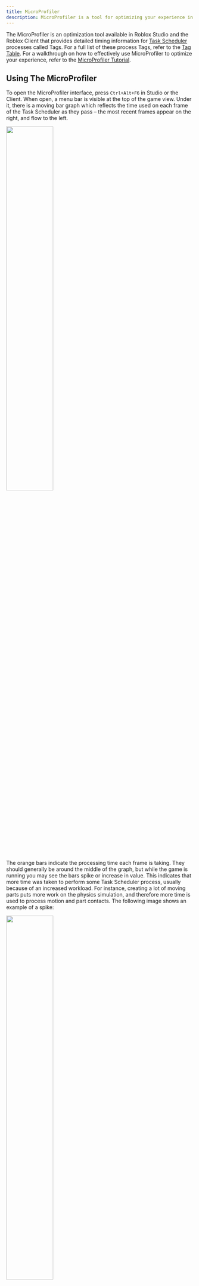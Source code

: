 ```yaml
---
title: MicroProfiler
description: MicroProfiler is a tool for optimizing your experience in Roblox Studio and Client.
---
```


The MicroProfiler is an optimization tool available in Roblox Studio and the Roblox Client that provides detailed timing information for [Task Scheduler](../../studio/microprofiler/task-scheduler.md) processes called Tags. For a full list of these process Tags, refer to the [Tag Table](../../studio/microprofiler/tag-table.md). For a walkthrough on how to effectively use MicroProfiler to optimize your experience, refer to the [MicroProfiler Tutorial](../../studio/microprofiler/using-microprofiler.md).

## Using The MicroProfiler

To open the MicroProfiler interface, press `Ctrl+Alt+F6` in Studio or the Client. When open, a menu bar is visible at the top of the game view. Under it, there is a moving bar graph which reflects the time used on each frame of the Task Scheduler as they pass – the most recent frames appear on the right, and flow to the left.

<img src="../../assets/optimization/microprofiler/1MicroProfiler-Frames.jpeg"
   width="50%" />

The orange bars indicate the processing time each frame is taking. They should generally be around the middle of the graph, but while the game is running you may see the bars spike or increase in value. This indicates that more time was taken to perform some Task Scheduler process, usually because of an increased workload. For instance, creating a lot of moving parts puts more work on the physics simulation, and therefore more time is used to process motion and part contacts. The following image shows an example of a spike:

<img src="../../assets/optimization/microprofiler/2MicroProfiler-Frames-Spike.jpeg"
   width="50%" />

To pause the recording of frames, press `Ctrl+P`. While paused, a timeline appears over the game view, and you can navigate through frames by clicking on the graph, or dragging on the interface. Scrolling will zoom on the timeline. You'll see colorful labels describing different tasks being performed; labels that appear directly underneath another label indicate that a task is performed during another task.

<img src="../../assets/optimization/microprofiler/3MicroProfiler-Timeline.jpeg"
   width="50%" />

Right-click a label to zoom the timeline to exactly the duration of the label. Left-click it to add the label to a line graph at the bottom right of the game view. The graph will show the time the task is taking each frame. Using this graph, you can test the performance of only certain labels in your game. Multiple labels can be added, and you can hide the graph by right-clicking it.

<img src="../../assets/optimization/microprofiler/4MicroProfiler-Graph.jpeg"
   width="50%" />

## Threads

Like many programs, Roblox uses multiple threads to perform several sequences of tasks at the same time. In the MicroProfiler timeline, you can see labels for these on the left. There are three types of threads:

- **Main**: Processes input, Humanoids, animations/tweening, physics ownership, sound, waiting script resumes, updates Studio interfaces (/studio/explorer, Properties), and coordinates the other threads.

- **Worker** ("TSMk2 worker"): Helps main thread with networking, physics and pathfinding.Multiple are used depending on the number of processor cores.

- **Render** ("GPU"): Follows a prepare, perform, present logic. Communicates with the graphics processing unit (GPU) of the device.
  - Prepare: Information from the main thread is used to update rendering models.
  - Perform: Issue rendering commands, including 2D interfaces.
  - Present: Synchronizes with the GPU.

## Custom Profiling

If your scripts are doing complicated tasks, then you'll want to profile critical points to ensure a reasonable amount of time is being used. You can do this by calling debug.profilebegin followed by debug.profileend, which times everything done between these two function calls. This creates a label on the MicroProfiler timeline.

```lua
debug.profilebegin("Hard Work")
-- Here is where the code to be profiled should be
debug.profileend()
```

Be aware that there is a limited amount of memory available to MicroProfiler labels, so sometimes custom profiler labels may not appear as a meaningful name if this memory runs out. Using less labels will avoid this. If you no longer need to profile a section of your code, you should comment out or remove calls to these functions as they provide no other benefit except during debugging.

### Example

The code sample below connects a dummy function to the `Class.RunService.Stepped` event, which runs every frame. Anything done this often should run as efficiently as possible, so calls to debug.profilebegin and debug.profileend have been added around the code to be profiled.

```lua
local RunService = game:GetService("RunService")

local function onStepped()
	debug.profilebegin("Hard work") -- Start profiling here with this label
	-- Example hard work: swap two variables 200,000 times
	local a, b = 0, 1
	for i = 1, 200000 do
		a, b = b, a
	end
	debug.profileend() -- Stop profiling here
end
RunService.Stepped:Connect(onStepped)
```

Running the game and pausing the profiler (`Ctrl+P`), the custom profiler label is visible under the Stepped label:

<img src="../../assets/optimization/microprofiler/5MicroProfiler-Custom.png"
   width="50%" />

It's clear that this function is using a lot of performance needlessly: if this were real code, looking here for optimization opportunities would be a good start. However, this is a contrived example that does meaningless work to emphasize the label.

## Profiling on Mobile Devices

You can enable the MicroProfiler via the Settings menu. Using a mobile device connected to the same network as your development machine, you can access a browser-based MicroProfiler. Once enabled, the network IP address of the device is displayed along with a port number.

<img src="../../assets/optimization/microprofiler/6MicroProfiler-Mobile-Enable.jpeg"
   width="50%" />

For example, in the screenshot above, the address is `192.168.1.166` and the port is `1338`. In the web browser of a computer connected to the **same network**, you would navigate to `http://192.168.1.166:1338`. A similar interface as the one seen on non-mobile devices is shown:

<img src="../../assets/optimization/microprofiler/7MicroProfiler-Browser.jpeg"
   width="50%" />
